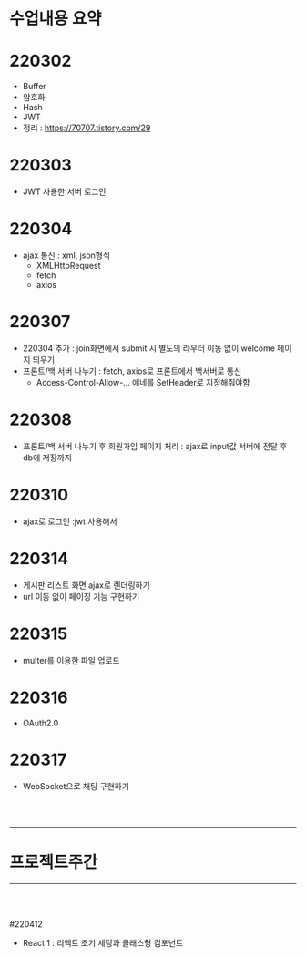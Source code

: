 # 수업내용 요약
# 220302
- Buffer
- 암호화
- Hash
- JWT
- 정리 : https://70707.tistory.com/29
# 220303
- JWT 사용한 서버 로그인
# 220304
- ajax 통신 : xml, json형식
    - XMLHttpRequest
    - fetch
    - axios
# 220307
- 220304 추가 : join화면에서 submit 시 별도의 라우터 이동 없이 welcome 페이지 띄우기
- 프론트/백 서버 나누기 : fetch, axios로 프론트에서 백서버로 통신
    - Access-Control-Allow-... 얘네를 SetHeader로 지정해줘야함

# 220308
- 프론트/백 서버 나누기 후 회원가입 페이지 처리 : ajax로 input값 서버에 전달 후 db에 저장까지

#  220310
- ajax로 로그인 :jwt 사용해서

# 220314
- 게시판 리스트 화면 ajax로 렌더링하기
- url 이동 없이 페이징 기능 구현하기

# 220315
- multer를 이용한 파일 업로드

# 220316
- OAuth2.0

# 220317
- WebSocket으로 채팅 구현하기

<br>
<br>

---

<h1>프로젝트주간</h1>

---

<br>
<br>

#220412
- React 1 : 리액트 초기 세팅과 클래스형 컴포넌트
